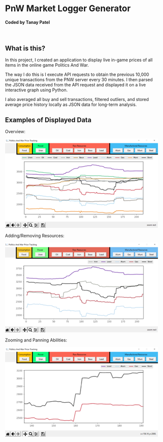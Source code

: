 # PnW Market Logger Generator
#### Coded by Tanay Patel
<br />
 
## What is this?

In this project, I created an application to display live in-game prices of all items in the online game Politics And War.

The way I do this is I execute API requests to obtain the previous 10,000 unique transactions from the PNW server every 30 minutes. I then parsed the JSON data received from the API request and displayed it on a live interactive graph using Python. 

I also averaged all buy and sell transactions, filtered outliers, and stored average price history locally as JSON data for long-term analysis.
<br />

## Examples of Displayed Data

Overview: 

<img src="ReadMeImages/Logger.png" alt="drawing"/>

Adding/Removing Resources:

<img src="ReadMeImages/Logger2.png" alt="drawing"/>

Zooming and Panning Abilities:

<img src="ReadMeImages/Logger3.png" alt="drawing"/>

